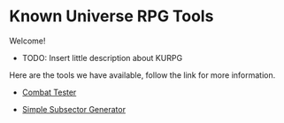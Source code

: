 # Known Universe RPG Tools

Welcome!

- TODO: Insert little description about KURPG

Here are the tools we have available, follow the link for more information.

- [Combat Tester](./KnownUniverseCombatTester/docs/README.md)

- [Simple Subsector Generator](./Simple%20Subsector%20Generator/docs/README.md)

